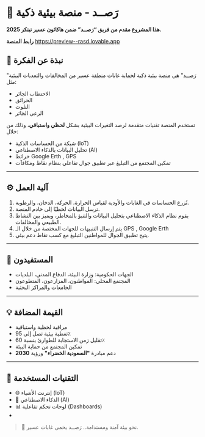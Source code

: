  
# 🌿 رَصــد - منصة بيئية ذكية

**هذا المشروع مقدم من فريق “رَصــد” ضمن هاكاثون عسير تبتكر 2025.**



**رابط المنصة** https://preview--rasd.lovable.app
## 📌 نبذة عن الفكرة

"رَصــد" هي منصة بيئية ذكية لحماية غابات منطقة عسير من المخالفات والتعديات البيئية مثل:
- الاحتطاب الجائر
- الحرائق
- التلوث
- الرعي الجائر

تستخدم المنصة تقنيات متقدمة لرصد التغيرات البيئية بشكل **لحظي واستباقي**، وذلك من خلال:
- شبكة من الحساسات الذكية (IoT)
- تحليل البيانات بالذكاء الاصطناعي (AI)
- خرائط Google Erth , GPS
- تمكين المجتمع من التبليغ عبر تطبيق جوال تفاعلي بنظام نقاط ومكافآت

---

## ⚙️ آلية العمل

1. تُزرع الحساسات في الغابات والأودية لقياس الحرارة، الحركة، الدخان، والرطوبة.
2. ترسل البيانات لحظيًا إلى خادم المنصة.
3. يقوم نظام الذكاء الاصطناعي بتحليل البيانات والتنبؤ بالمخاطر، ويميز بين النشاط الطبيعي والمخالفات.
4. يتم إرسال التنبيهات للجهات المختصة من خلال الـ GPS , Google Erth
5. يتيح تطبيق الجوال للمواطنين التبليغ مع كسب نقاط دعم بيئي.

---

## 👥 المستفيدون

- الجهات الحكومية: وزارة البيئة، الدفاع المدني، البلديات
- المجتمع المحلي: المواطنون، المزارعون، المتطوعون
- الجامعات والمراكز البحثية

---

## 💡 القيمة المضافة

- مراقبة لحظية واستباقية
- تغطية بيئية تصل إلى 95٪
- تقليل زمن الاستجابة للطوارئ بنسبة 60٪
- تمكين المجتمع من حماية البيئة
- دعم مبادرة **"السعودية الخضراء"** ورؤية **2030**

---

## 🧠 التقنيات المستخدمة

- 🌐 إنترنت الأشياء (IoT)
- 🤖 الذكاء الاصطناعي (AI)
- 📊 لوحات تحكم تفاعلية (Dashboards)
-
 

> 🌱 نحو بيئة آمنة ومستدامة.. رَصــد يحمي غابات عسير.

